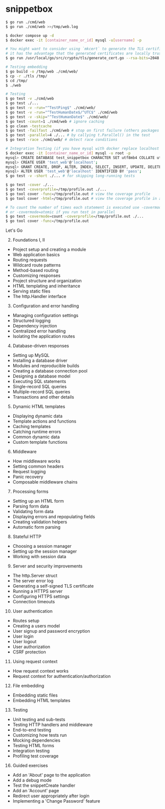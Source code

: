 # snippetbox

```bash
$ go run ./cmd/web
$ go run ./cmd/web >>/tmp/web.log

$ docker compose up -d
$ docker exec -it [container_name_or_id] mysql -u[username] -p

# You might want to consider using `mkcert` to generate the TLS certificates
# it has the advantage that the generated certificates are locally trusted
$ go run /usr/local/go/src/crypto/tls/generate_cert.go --rsa-bits=2048 --host=localhost

# Testing embedding
$ go build -o /tmp/web ./cmd/web/
$ cp -r ./tls /tmp/
$ cd /tmp/
$ ./web

# Testing
$ go test -v ./cmd/web
$ go test ./...
$ go test -v -run="^TestPing$" ./cmd/web/
$ go test -v -run="^TestHumanDate$/^UTC$" ./cmd/web
$ go test -v -skip="^TestHumanDate$" ./cmd/web/
$ go test -count=1 ./cmd/web # ignore caching
$ go clean -testcache
$ go test -failfast ./cmd/web # stop on first failure (others packages will continue)
$ go test -parallel=4 ./... # by callying t.Parallel() in the test
$ go test -race ./cmd/web/ # detect race conditions

# Integration Testing (if you have mysql with docker replace localhost with '%')
$ docker exec -it [container_name_or_id] mysql -u root -p
mysql> CREATE DATABASE test_snippetbox CHARACTER SET utf8mb4 COLLATE utf8mb4_unicode_ci;
mysql> CREATE USER 'test_web'@'localhost';
mysql> GRANT CREATE, DROP, ALTER, INDEX, SELECT, INSERT, UPDATE, DELETE ON test_snippetbox.* TO 'test_web'@'localhost';
mysql> ALTER USER 'test_web'@'localhost' IDENTIFIED BY 'pass';
$ go test -v -short ./... # for skipping long-running tests

$ go test -cover ./...
$ go test -coverprofile=/tmp/profile.out ./...
$ go tool cover -func=/tmp/profile.out # view the coverage profile
$ go tool cover -html=/tmp/profile.out # view the coverage profile in a browser

# To count the number of times each statement is executed use -covermode=count
# or -covermode=atomic if you run test in parallel
$ go test -covermode=count -coverprofile=/tmp/profile.out ./...
$ go tool cover -func=/tmp/profile.out
```

Let's Go

2. Foundations I, II

- Project setup and creating a module
- Web application basics
- Routing requests
- Wildcard route patterns
- Method-based routing
- Customizing responses
- Project structure and organization
- HTML templating and inheritance
- Serving static files
- The http.Handler interface

3. Configuration and error handling

- Managing configuration settings
- Structured logging
- Dependency injection
- Centralized error handling
- Isolating the application routes

4. Database-driven responses

- Setting up MySQL
- Installing a database driver
- Modules and reproducible builds
- Creating a database connection pool
- Designing a database model
- Executing SQL statements
- Single-record SQL queries
- Multiple-record SQL queries
- Transactions and other details

5. Dynamic HTML templates

- Displaying dynamic data
- Template actions and functions
- Caching templates
- Catching runtime errors
- Common dynamic data
- Custom template functions

6. Middleware

- How middleware works
- Setting common headers
- Request logging
- Panic recovery
- Composable middleware chains

7. Processing forms

- Setting up an HTML form
- Parsing form data
- Validating form data
- Displaying errors and repopulating fields
- Creating validation helpers
- Automatic form parsing

8. Stateful HTTP

- Choosing a session manager
- Setting up the session manager
- Working with session data

9. Server and security improvements

- The http.Server struct
- The server error log
- Generating a self-signed TLS certificate
- Running a HTTPS server
- Configuring HTTPS settings
- Connection timeouts

10. User authentication

- Routes setup
- Creating a users model
- User signup and password encryption
- User login
- User logout
- User authorization
- CSRF protection

11. Using request context

- How request context works
- Request context for authentication/authorization

12. File embedding

- Embedding static files
- Embedding HTML templates

13. Testing

- Unit testing and sub-tests
- Testing HTTP handlers and middleware
- End-to-end testing
- Customizing how tests run
- Mocking dependencies
- Testing HTML forms
- Integration testing
- Profiling test coverage

16. Guided exercises

- Add an 'About' page to the application
- Add a debug mode
- Test the snippetCreate handler
- Add an 'Account' page
- Redirect user appropriately after login
- Implementing a 'Change Password' feature
